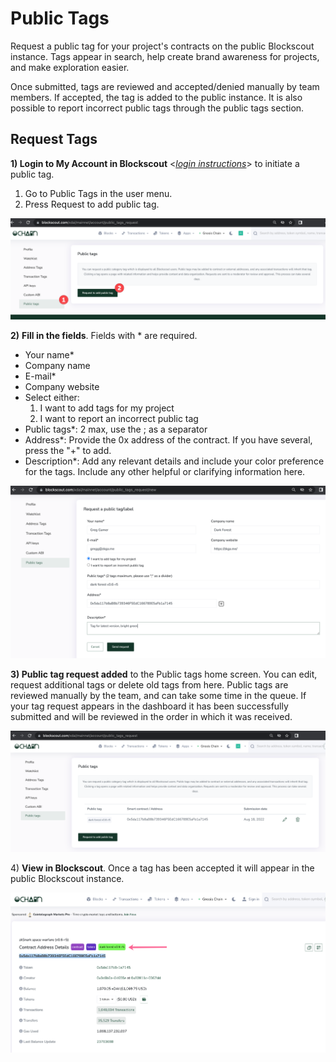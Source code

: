 # Public Tags

Request a public tag for your project's contracts on the public Blockscout instance. Tags appear in search, help create brand awareness for projects, and make exploration easier.

Once submitted, tags are reviewed and accepted/denied manually by team members. If accepted, the tag is added to the public instance. It is also possible to report incorrect public tags through the public tags section.

## Request Tags

**1)  Login to My Account in Blockscout** <[_login instructions_](./)> to initiate a public tag.

1. Go to Public Tags in the user menu.
2. Press Request to add public tag.

![](../../.gitbook/assets/pt-add.png)

**2)** **Fill in the fields**. Fields with \* are required.

* Your name\*
* Company name
* E-mail\*
* Company website
* Select either:
  1. I want to add tags for my project
  2. I want to report an incorrect public tag
* Public tags\*: 2 max, use the ; as a separator
* Address\*: Provide the 0x address of the contract. If you have several, press the "+" to add.
* Description\*: Add any relevant details and include your color preference for the tags. Include any other helpful or clarifying information here.

![](../../.gitbook/assets/pt-fields.png)

**3) Public tag request added** to the Public tags home screen. You can edit, request additional tags or delete old tags from here. Public tags are reviewed manually by the team, and can take some time in the queue.  If your tag request appears in the dashboard it has been successfully submitted and will be reviewed in the order in which it was received.

![](../../.gitbook/assets/pt-interface.png)

4\) **View in Blockscout**. Once a tag has been accepted it will appear in the public Blockscout instance.

![](../../.gitbook/assets/pt-added.png)
